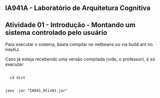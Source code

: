 ## IA941A - Laboratório de Arquitetura Cognitiva

## Atividade 01 - Introdução - Montando um sistema controlado pelo usuário

Para executar o sistema, basta compilar no netbeans ou via build.ant no IntelliJ.

Caso já esteja recebendo uma versão compilada (vide, o professor), é só executar:

<code>
  cd dist
  
  java -jar "IA941_Ativ01.jar"
</code>

